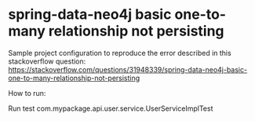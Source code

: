 # spring-data-neo4j basic one-to-many relationship not persisting

Sample project configuration to reproduce the error described in this stackoverflow question:
https://stackoverflow.com/questions/31948339/spring-data-neo4j-basic-one-to-many-relationship-not-persisting


How to run:

Run test com.mypackage.api.user.service.UserServiceImplTest